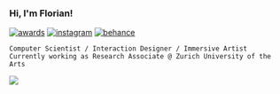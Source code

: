 ### Hi, I'm Florian!

[![awards](https://badgen.net/badge/git/awards/green?icon=github)](http://git-awards.com/users/cansik) [![instagram](https://badgen.net/badge/icon/instagram?icon=https://raw.githubusercontent.com/cansik/cansik/master/images/instagram.svg&label)](https://www.instagram.com/bilderbroox/) [![behance](https://badgen.net/badge/icon/behance?icon=https://raw.githubusercontent.com/cansik/cansik/master/images/behance.svg&label)](https://www.behance.net/cansik)

```
Computer Scientist / Interaction Designer / Immersive Artist
Currently working as Research Associate @ Zurich University of the Arts
```

<img align="left" src="https://github-readme-stats.vercel.app/api?username=cansik" />
<!--
<img align="left" src="https://github-readme-stats.vercel.app/api/top-langs/?username=cansik&hide=C#" />
-->
